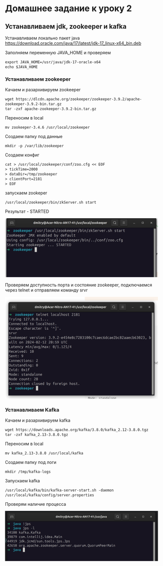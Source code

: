 # Домашнее задание к уроку 2


## Устанавливаем jdk, zookeeper и kafka

Устанавливаем локально пакет java https://download.oracle.com/java/17/latest/jdk-17_linux-x64_bin.deb


Заполняем переменную JAVA_HOME и проверяем

```shell
export JAVA_HOME=/usr/java/jdk-17-oracle-x64
echo $JAVA_HOME
```

### Устанавливаем zookeeper

Качаем и разархивируем zookeeper

```shell
wget https://dlcdn.apache.org/zookeeper/zookeeper-3.9.2/apache-zookeeper-3.9.2-bin.tar.gz
tar -zxf apache-zookeeper-3.9.2-bin.tar.gz
```

Переносим в local
```shell
mv zookeeper-3.4.6 /usr/local/zookeeper
```

Создаем папку под данные
```shell
mkdir -p /var/lib/zookeeper
```

Создаем конфиг

```shell
cat > /usr/local/zookeeper/conf/zoo.cfg << EOF
> tickTime=2000
> dataDir=/tmp/zookeeper
> clientPort=2181
> EOF
```

запускаем zookeper

```shell
/usr/local/zookeeper/bin/zkServer.sh start
```

Результат - STARTED

![](2024-10-06_19-15.png)

Проверяем доступность порта и состояние zookeeper, подключаемся через telnet и отправляем команду srvr

![](2024-10-06_19-16.png)


### Устанавливаем Kafka


Качаем и разархивируем kafka

```shell
wget https://downloads.apache.org/kafka/3.8.0/kafka_2.12-3.8.0.tgz
tar -zxf kafka_2.13-3.8.0.tgz
```

Переносим в local

```shell
mv kafka_2.13-3.8.0 /usr/local/kafka
```

Создаем папку под логи

```shell
mkdir /tmp/kafka-logs
```

Запускаем kafka

```shell
/usr/local/kafka/bin/kafka-server-start.sh -daemon /usr/local/kafka/config/server.properties
```

Проверям наличие процесса

![](2024-10-06_19-29.png)
